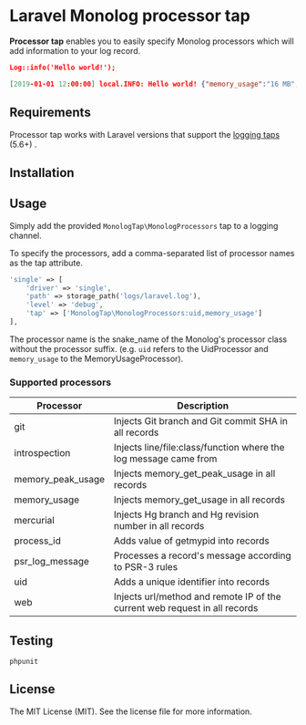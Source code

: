 # Laravel Monolog processor tap

**Processor tap** enables you to easily specify Monolog processors which will add information to your log record.

```json
Log::info('Hello world!');

[2019-01-01 12:00:00] local.INFO: Hello world! {"memory_usage":"16 MB","uid":"e44d60c"}
```



## Requirements

Processor tap works with Laravel versions that support the [logging taps](https://laravel.com/docs/5.6/logging#advanced-monolog-channel-customization) (5.6+) .



## Installation



## Usage

Simply add the provided `MonologTap\MonologProcessors` tap to a logging channel. 

To specify the processors, add a comma-separated list of processor names as the tap attribute.

```php
'single' => [
    'driver' => 'single',
    'path' => storage_path('logs/laravel.log'),
    'level' => 'debug',
    'tap' => ['MonologTap\MonologProcessors:uid,memory_usage']
],
```

The processor name is the snake_name of the Monolog's processor class without the processor suffix. (e.g. `uid` refers to the UidProcessor and `memory_usage` to the MemoryUsageProcessor).



### Supported processors

| Processor         | Description                                                  |
| ----------------- | ------------------------------------------------------------ |
| git               | Injects Git branch and Git commit SHA in all records         |
| introspection     | Injects line/file:class/function where the log message came from |
| memory_peak_usage | Injects memory_get_peak_usage in all records                 |
| memory_usage      | Injects memory_get_usage in all records                      |
| mercurial         | Injects Hg branch and Hg revision number in all records      |
| process_id        | Adds value of getmypid into records                          |
| psr_log_message   | Processes a record's message according to PSR-3 rules        |
| uid               | Adds a unique identifier into records                        |
| web               | Injects url/method and remote IP of the current web request in all records |



## Testing

```
phpunit
```



## License

The MIT License (MIT). See the license file for more information.